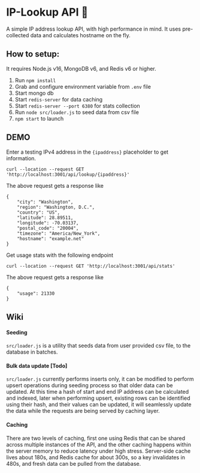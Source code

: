 # IP-Lookup API 🚀
A simple IP address lookup API, with high performance in mind. It uses pre-collected data and calculates hostname on the fly.

## How to setup:
It requires Node.js v16, MongoDB v6, and Redis v6 or higher.
1. Run `npm install`
2. Grab and configure environment variable from `.env` file
3. Start mongo db
4. Start `redis-server` for data caching
5. Start `redis-server --port 6380` for stats collection
6. Run `node src/loader.js` to seed data from csv file
7. `npm start` to launch

## DEMO
Enter a testing IPv4 address in the `{ipaddress}` placeholder to get information.
```
curl --location --request GET 'http://localhost:3001/api/lookup/{ipaddress}'
```
The above request gets a response like
```
{
    "city": "Washington",
    "region": "Washington, D.C.",
    "country": "US",
    "latitude": 28.89511,
    "longitude": -70.03137,
    "postal_code": "20004",
    "timezone": "America/New_York",
    "hostname": "example.net"
}
```

Get usage stats with the following endpoint
```
curl --location --request GET 'http://localhost:3001/api/stats'
```
The above request gets a response like
```
{
    "usage": 21330
}
```

## Wiki

#### Seeding
`src/loader.js` is a utility that seeds data from user provided csv file, to the database in batches.

#### Bulk data update [Todo]
`src/loader.js` currently performs inserts only, it can be modified to perform upsert operations during seeding process so that older data can be updated. At this time a hash of start and end IP address can be calculated and indexed, later when performing upsert, existing rows can be identified using their hash, and their values can be updated, it will seamlessly update the data while the requests are being served by caching layer.

#### Caching
There are two levels of caching, first one using Redis that can be shared across multiple instances of the API, and the other caching happens within the server memory to reduce latency under high stress. Server-side cache lives about 180s, and Redis cache for about 300s, so a key invalidates in 480s, and fresh data can be pulled from the database.
